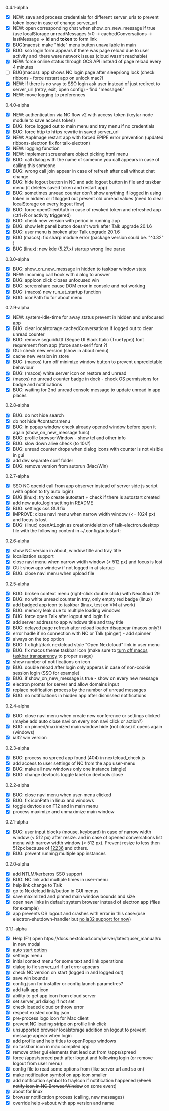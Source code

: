 0.4.1-alpha

- [x] NEW: save and process credentials for different server_urls to prevent token loose in case of change server_url
- [x] NEW: open corresponding chat when show_on_new_message if true (use localStorage unreadMessages !=0 -> cachedConversations -> lastMessage -> **id** and **token** to form link
- [x] BUG(macos): make "hide" menu button unavailable in main
- [x] BUG: sso login form appears if there was page reload due to user activity and  there were network issues (cloud wasn't reachable)
- [x] NEW: force online status through OCS API instead of page reload every 4 minutes
- [ ] BUG(macos): app shows NC login page after sleep/long lock (check ribbons - force restart app on unlock mac?)
- [x] NEW: if there is no way to SSO login ask user instead of just redirect to server_url (retry, exit, open config) - find "message6"
- [x] NEW: move logging to preferences

0.4.0-alpha

- [x] NEW: authentication via NC flow v2 with access token (keytar node module to save access token)
- [x] BUG: force logged out to main menu and tray menu if no credentials
- [x] BUG: force http to https rewrite in saved server_url
- [x] NEW: AppImage restart app with forced EPIPE error prevention (updated ribbons-electron fix for talk-electron)
- [x] NEW: logging function
- [x] NEW: implement screenshare object picking html menu
- [x] BUG: call dialog with the name of someone you call appears in case of calling this someone
- [x] BUG: wrong call join appear in case of refresh after call without chat change
- [x] BUG: hide logout button in NC and add logout button in file and taskbar menu (it deletes saved token and restart app)
- [x] BUG: sometimes unread counter don't show anything if logged in using token in hidden or if logged out present old unread values (need to clear localStorage on every logout flow)
- [x] BUG: force openClientAuth in case of revoked token and refreshed app (ctrl+R or activity triggered)
- [x] BUG: check new version with period in running app
- [x] BUG: show left panel button doesn't work after Talk upgrade 20.1.6
- [x] BUG: user menu is broken after Talk upgrade 20.1.6
- [x] BUG (macos): fix sharp module error (package version sould be. "^0.32" )
- [x] BUG (linux): new kde (5.27.x) startup wrong line parse

0.3.0-alpha

- [x] BUG: show\_on\_new_message in hidden to taskbar window state
- [x] NEW: incoming call hook with dialog to answer
- [x] BUG: appIcon click closes unfocused win
- [x] BUG: screenshare cause DOM error in console and not working
- [x] BUG: (macos) new run\_at\_startup function
- [x] BUG: iconPath fix for about menu

0.2.9-alpha

- [x] NEW: system-idle-time for away status prevent in hidden and unfocused app
- [x] BUG: clear localstorage cachedConversations if logged out to clear unread counter
- [x] BUG: remove seguibli.ttf (Segoe UI Black Italic (TrueType)) font requrement from app (force sans-serif font ?)
- [x] GUI: check new version (show in about menu)
- [x] cache new version in store
- [x] BUG: (macos) turn off minimize window button to prevent unpredictable behaviour
- [x] BUG: (macos) white server icon on restore and unread
- [x] (macos) no unread counter badge in dock - check OS permissions for badge and notifications
- [x] BUG: waiting for 2nd unread console message to update unread in app places

0.2.8-alpha

- [x] BUG: do not hide search
- [x] do not hide #contactsmenu
- [x] BUG: in popup window check already opened window before open it again (show_on_new_message func)
- [x] BUG: profile browserWindow - show tel and other info
- [x] BUG: slow down alive check (to 10s?)
- [x] BUG: unread counter drops when dialog icons with counter is not visible in gui
- [x] add dev separate conf folder
- [x] BUG: remove version from autorun (Mac/Win)

0.2.7-alpha

- [x] SSO NC openid call from app observer instead of server side js script (with option to try auto login)
- [x] BUG (linux): try to create autostart + check if there is autostart created
- [x] add new auto_login setting in README
- [x] BUG: settings css GUI fix
- [x] IMPROVE: close navi menu when narrow width window (<= 1024 px) and focus is lost
- [x] BUG: (linux) openAtLogin as creation/deletion of talk-electron.desktop file with the following content in ~/.config/autostart:

0.2.6-alpha

- [x] show NC version in about, window title and tray title
- [x] localization support 
- [x] close navi menu when narrow width window (< 512 px) and focus is lost
- [x] GUI: show app window if not logged in at startup    
- [x] BUG: close navi menu when upload file

0.2.5-alpha

- [x] BUG: broken context menu (right-click double click) with Nexctloud 29
- [x] BUG: no white unread counter in tray, only empty red badge (linux)
- [x] add badged app icon to taskbar (linux, test on VM at work)
- [x] BUG: memory leak due to multiple loading windows
- [x] BUG: force open Talk after logout and login fix
- [x] add server address to app windows title and tray title
- [x] BUG: delayed page refresh after reload loader disappear (macos only?)
- [x] error hadle if no connection with NC or Talk (pinger) - add spinner
- [x] always on the top option
- [x] BUG: fix light/dark nextcloud style "Open Nextcloud" link in user menu
- [x] BUG: fix macos theme taskbar icon (make sure to [turn off macos taskbar transparency](https://discussions.apple.com/thread/254896301?answerId=259117195022#259117195022) to proper usage)
- [x] show number of notifications on icon
- [x] BUG: double reload after login only apperas in case of non-cookie session login (SSO for example)
- [x] BUG: if show_on_new_message is true - show on every new message
- [x] electron promts for server and allow domains input
- [x] replace notification process by the number of unread messages
- [x] BUG: no notifications in hidden app after dismissed notifications

0.2.4-alpha

- [x] BUG: close navi menu when create new conference or settings clicked (maybe add auto close navi on every non navi click or action?)
- [x] BUG: on pinned/maximized main window hide (not close) it opens again (windows)
- [x] ia32 win version

0.2.3-alpha

- [x] BUG: process no spreed app found (404) in nextcloud_check.js
- [x] add access to user settings of NC from the app user-menu
- [x] BUG: make all new windows only one instance (single)
- [x] BUG: change devtools toggle label on devtools close

0.2.2-alpha

- [x] BUG: close navi menu when user-menu clicked
- [x] BUG: fix iconPath in linux and windows
- [x] toggle devtools on F12 and in main menu
- [x] process maximize and unmaximize main window

0.2.1-alpha

- [x] BUG: user input blocks (mouse, keyboard) in case of narrow width window (< 512 px) after resize. 
and in case of opened conversations list menu with narrow width window (< 512 px). Prevent resize to less then 512px because of [12236](https://github.com/nextcloud/spreed/issues/12236) and others.
- [x] BUG: prevent running multiple app instances

0.2.0-alpha

- [x] add NTLM/kerberos SSO support
- [x] BUG: NC link add multiple times in user-menu
- [x] help link change to Talk
- [x] go to Nextcloud link/button in GUI menus
- [x] save maximized and pinned main window bounds and size
- [x] open new links in default system browser instead of electron app (files for example)
- [x] app prevents OS logout and crashes with error in this case:(use electron-shutdown-handler but [no ia32 support for now](https://github.com/paymoapp/electron-shutdown-handler/issues/8))

0.1.1-alpha

- [x] Help (F1) open htps://docs.nextcloud.com/server/latest/user_manual/ru in new modal
- [x] [auto start option](https://www.electronjs.org/docs/latest/api/app#appsetloginitemsettingssettings-macos-windows)
- [x] settings menu
- [x] initial context menu for some text and link operations
- [x] dialog to fix server_url if url error appears
- [x] check NC version on start (logged in and logged out)
- [x] save win bounds
- [x] config.json for installer or config launch parametres?
- [x] add talk app icon
- [x] ability to get app icon from cloud server
- [x] set server_url dialog if not set
- [x] check loaded cloud or throw error
- [x] respect existed config.json
- [x] pre-process logo icon for Mac client
- [x] prevent NC loading stripe on profile link click
- [x] unsupported browser localstorage addition on logout to prevent message appear when login
- [x] add profile and help titles to openPopup windows
- [x] no taskbar icon in mac compiled app
- [x] remove other gui elements that lead out from /apps/spreed
- [x] force /apps/spreed path after logout and following login (or remove logout from user menu)
- [x] config file to read some options from (like server url and so on)
- [x] make notification symbol on app icon smaller
- [x] add notification symbol to trayIcon if notification happened (~~check notify icon in NC BrowserWindow~~ on some event)
- [x] about for linux
- [x] browser notification process (calling, new messages)
- [x] override help->about with app version and name
